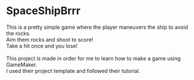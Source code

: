 # SpaceShipBrrr
This is a pretty simple game where the player maneuvers the ship to avoid the rocks.
<br/>
Aim them rocks and shoot to score!
<br/>
Take a hit once and you lose!
<br/>
<br/>
This project is made in order for me to learn how to make a game using GameMaker.
<br/>
I used their project template and followed their tutorial.
